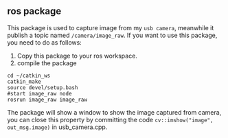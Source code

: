 ## ros package
This package is used to capture image from my `usb camera`, meanwhile it publish a topic named `/camera/image_raw`. If you want to use this package, you need to do as follows:
 1. Copy this package to your ros workspace.
 2. compile the package
```shell
cd ~/catkin_ws
catkin_make
source devel/setup.bash
#start image_raw node
rosrun image_raw image_raw
```
The package will show a window to show the image captured from camera, you can close this property by committing the code `cv::imshow("image", out_msg.image)` in usb_camera.cpp.
